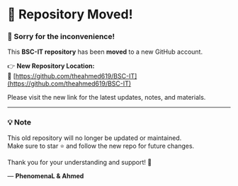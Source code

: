 <!--# BSc-IT
BSc-IT cheat sheet.-->
# 🚨 Repository Moved!

### 🙏 Sorry for the inconvenience!

This **BSC-IT repository** has been **moved** to a new GitHub account.

👉 **New Repository Location:**  
🔗 [https://github.com/theahmed619/BSC-IT](https://github.com/theahmed619/BSC-IT)

Please visit the new link for the latest updates, notes, and materials.

---

### 💡 Note
This old repository will no longer be updated or maintained.  
Make sure to star ⭐ and follow the new repo for future changes.

Thank you for your understanding and support! 🙌  

— **PhenomenaL & Ahmed**


